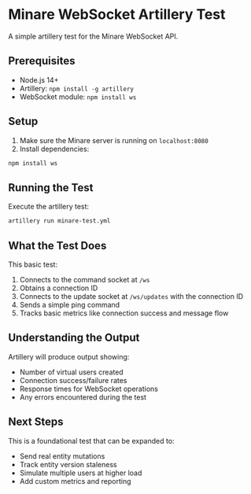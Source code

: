 # Minare WebSocket Artillery Test

A simple artillery test for the Minare WebSocket API.

## Prerequisites

- Node.js 14+
- Artillery: `npm install -g artillery`
- WebSocket module: `npm install ws`

## Setup

1. Make sure the Minare server is running on `localhost:8080`
2. Install dependencies:

```bash
npm install ws
```

## Running the Test

Execute the artillery test:

```bash
artillery run minare-test.yml
```

## What the Test Does

This basic test:

1. Connects to the command socket at `/ws`
2. Obtains a connection ID
3. Connects to the update socket at `/ws/updates` with the connection ID
4. Sends a simple ping command
5. Tracks basic metrics like connection success and message flow

## Understanding the Output

Artillery will produce output showing:

- Number of virtual users created
- Connection success/failure rates
- Response times for WebSocket operations
- Any errors encountered during the test

## Next Steps

This is a foundational test that can be expanded to:

- Send real entity mutations
- Track entity version staleness
- Simulate multiple users at higher load
- Add custom metrics and reporting